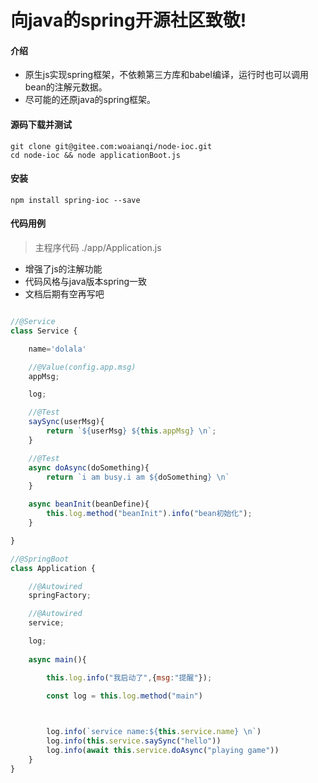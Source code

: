 # 向java的spring开源社区致敬!

#### 介绍
- 原生js实现spring框架，不依赖第三方库和babel编译，运行时也可以调用bean的注解元数据。
- 尽可能的还原java的spring框架。


#### 源码下载并测试
```shell
git clone git@gitee.com:woaianqi/node-ioc.git 
cd node-ioc && node applicationBoot.js
```

#### 安装
```shell
npm install spring-ioc --save
```

#### 代码用例
> 主程序代码 ./app/Application.js
- 增强了js的注解功能
- 代码风格与java版本spring一致
- 文档后期有空再写吧
```js

//@Service
class Service {

	name='dolala'

	//@Value(config.app.msg)
	appMsg;

	log;

	//@Test
	saySync(userMsg){
		return `${userMsg} ${this.appMsg} \n`;
	}

	//@Test
	async doAsync(doSomething){
		return `i am busy.i am ${doSomething} \n`
	}

	async beanInit(beanDefine){
		this.log.method("beanInit").info("bean初始化");
	}

}

//@SpringBoot
class Application {

	//@Autowired
	springFactory;

	//@Autowired
	service;

	log;
	
	async main(){

		this.log.info("我启动了",{msg:"提醒"});

		const log = this.log.method("main")

		

		log.info(`service name:${this.service.name} \n`)
		log.info(this.service.saySync("hello"))
		log.info(await this.service.doAsync("playing game"))
	}
}

````




